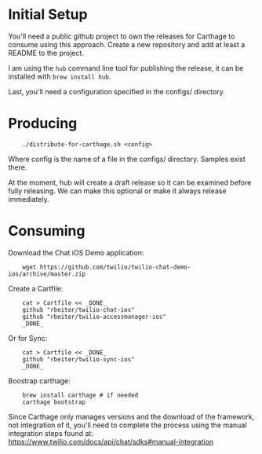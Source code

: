 # Initial Setup

You'll need a public github project to own the releases for Carthage to consume using this approach.  Create a new repository and add at least a README to the project.

I am using the `hub` command line tool for publishing the release, it can be installed with `brew install hub`.

Last, you'll need a configuration specified in the configs/ directory.

# Producing

        ./distribute-for-carthage.sh <config>

Where config is the name of a file in the configs/ directory.  Samples exist
there.

At the moment, hub will create a draft release so it can be examined before
fully releasing.  We can make this optional or make it always release
immediately.

# Consuming

Download the Chat iOS Demo application:

        wget https://github.com/twilio/twilio-chat-demo-ios/archive/master.zip

Create a Cartfile:

        cat > Cartfile << _DONE_
        github "rbeiter/twilio-chat-ios"
        github "rbeiter/twilio-accessmanager-ios"
        _DONE_

Or for Sync:

        cat > Cartfile << _DONE_
        github "rbeiter/twilio-sync-ios"
        _DONE_

Boostrap carthage:

        brew install carthage # if needed
        carthage bootstrap

Since Carthage only manages versions and the download of the framework, not integration of it, you'll need to complete the process using the manual integration steps found at:  https://www.twilio.com/docs/api/chat/sdks#manual-integration
